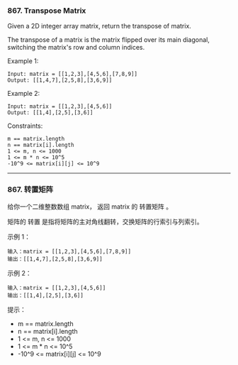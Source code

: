 ### 867. Transpose Matrix
Given a 2D integer array matrix, return the transpose of matrix.

The transpose of a matrix is the matrix flipped over its main diagonal, switching the matrix's row and column indices.



Example 1:

	Input: matrix = [[1,2,3],[4,5,6],[7,8,9]]
	Output: [[1,4,7],[2,5,8],[3,6,9]]

Example 2:

	Input: matrix = [[1,2,3],[4,5,6]]
	Output: [[1,4],[2,5],[3,6]]



Constraints:

    m == matrix.length
    n == matrix[i].length
    1 <= m, n <= 1000
    1 <= m * n <= 10^5
    -10^9 <= matrix[i][j] <= 10^9

----

### 867. 转置矩阵
给你一个二维整数数组 matrix， 返回 matrix 的 转置矩阵 。

矩阵的 转置 是指将矩阵的主对角线翻转，交换矩阵的行索引与列索引。

示例 1：

	输入：matrix = [[1,2,3],[4,5,6],[7,8,9]]
	输出：[[1,4,7],[2,5,8],[3,6,9]]

示例 2：

	输入：matrix = [[1,2,3],[4,5,6]]
	输出：[[1,4],[2,5],[3,6]]



提示：

* m == matrix.length
* n == matrix[i].length
* 1 <= m, n <= 1000
* 1 <= m * n <= 10^5
* -10^9 <= matrix[i][j] <= 10^9

